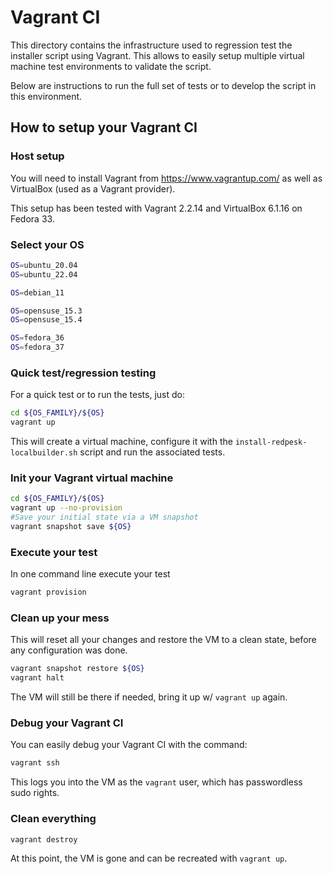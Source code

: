 # Vagrant CI

This directory contains the infrastructure used to regression test the installer
script using Vagrant. This allows to easily setup multiple virtual machine test
environments to validate the script.

Below are instructions to run the full set of tests or to develop the script in
this environment.

## How to setup your Vagrant CI

### Host setup

You will need to install Vagrant from https://www.vagrantup.com/ as well as
VirtualBox (used as a Vagrant provider).

This setup has been tested with Vagrant 2.2.14 and VirtualBox 6.1.16 on Fedora
33.

### Select your OS

```bash
OS=ubuntu_20.04
OS=ubuntu_22.04

OS=debian_11

OS=opensuse_15.3
OS=opensuse_15.4

OS=fedora_36
OS=fedora_37
```

### Quick test/regression testing

For a quick test or to run the tests, just do:

```bash
cd ${OS_FAMILY}/${OS}
vagrant up
```

This will create a virtual machine, configure it with the `install-redpesk-localbuilder.sh` script and run the
associated tests.

### Init your Vagrant virtual machine

```bash
cd ${OS_FAMILY}/${OS}
vagrant up --no-provision
#Save your initial state via a VM snapshot
vagrant snapshot save ${OS}
```

### Execute your test

In one command line execute your test

```bash
vagrant provision
```

### Clean up your mess

This will reset all your changes and restore the VM to a clean state, before any
configuration was done.

```bash
vagrant snapshot restore ${OS}
vagrant halt
```

The VM will still be there if needed, bring it up w/ `vagrant up` again.

### Debug your Vagrant CI

You can easily debug your Vagrant CI with the command:

```bash
vagrant ssh
```

This logs you into the VM as the `vagrant` user, which has passwordless sudo rights.

### Clean everything

```bash
vagrant destroy
```

At this point, the VM is gone and can be recreated with `vagrant up`.

